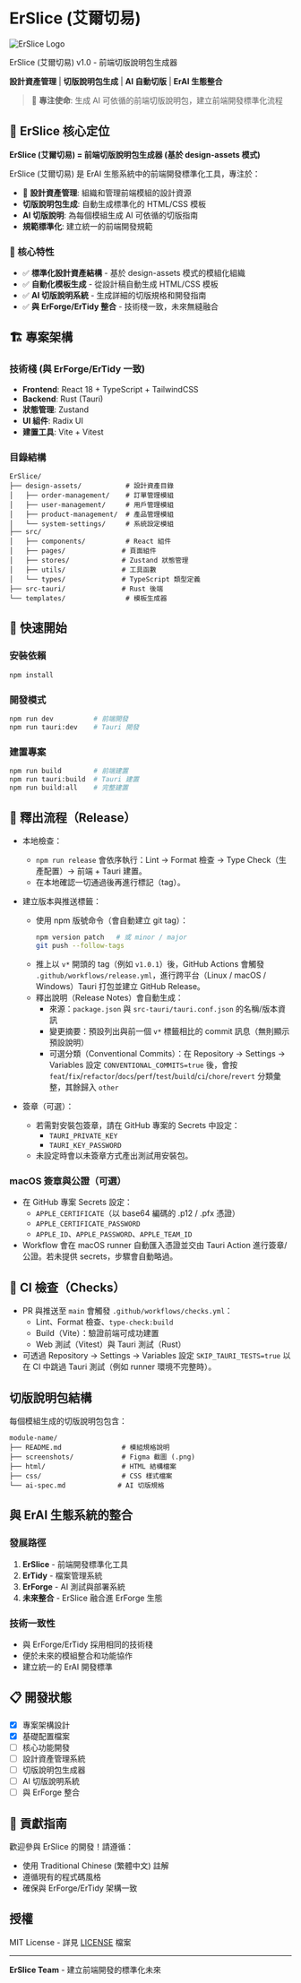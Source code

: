 # ErSlice (艾爾切易)

![ErSlice Logo](assets/logos/ErSlice-艾爾切易.png)

ErSlice (艾爾切易) v1.0 - 前端切版說明包生成器

**設計資產管理** | **切版說明包生成** | **AI 自動切版** | **ErAI 生態整合**

> 🌟 **專注使命**: 生成 AI 可依循的前端切版說明包，建立前端開發標準化流程

## 🎯 ErSlice 核心定位

**ErSlice (艾爾切易) = 前端切版說明包生成器 (基於 design-assets 模式)**

ErSlice (艾爾切易) 是 ErAI 生態系統中的前端開發標準化工具，專注於：
- 📁 **設計資產管理**: 組織和管理前端模組的設計資源
- **切版說明包生成**: 自動生成標準化的 HTML/CSS 模板
- **AI 切版說明**: 為每個模組生成 AI 可依循的切版指南
- **規範標準化**: 建立統一的前端開發規範

### 🌟 核心特性
- ✅ **標準化設計資產結構** - 基於 design-assets 模式的模組化組織
- ✅ **自動化模板生成** - 從設計稿自動生成 HTML/CSS 模板
- ✅ **AI 切版說明系統** - 生成詳細的切版規格和開發指南
- ✅ **與 ErForge/ErTidy 整合** - 技術棧一致，未來無縫融合

## 🏗️ 專案架構

### 技術棧 (與 ErForge/ErTidy 一致)
- **Frontend**: React 18 + TypeScript + TailwindCSS
- **Backend**: Rust (Tauri)
- **狀態管理**: Zustand
- **UI 組件**: Radix UI
- **建置工具**: Vite + Vitest

### 目錄結構
```
ErSlice/
├── design-assets/           # 設計資產目錄
│   ├── order-management/    # 訂單管理模組
│   ├── user-management/     # 用戶管理模組
│   ├── product-management/  # 產品管理模組
│   └── system-settings/     # 系統設定模組
├── src/
│   ├── components/          # React 組件
│   ├── pages/              # 頁面組件
│   ├── stores/             # Zustand 狀態管理
│   ├── utils/              # 工具函數
│   └── types/              # TypeScript 類型定義
├── src-tauri/              # Rust 後端
└── templates/               # 模板生成器
```

## 🚀 快速開始

### 安裝依賴
```bash
npm install
```

### 開發模式
```bash
npm run dev          # 前端開發
npm run tauri:dev    # Tauri 開發
```

### 建置專案
```bash
npm run build        # 前端建置
npm run tauri:build  # Tauri 建置
npm run build:all    # 完整建置
```

## 🚢 釋出流程（Release）

- 本地檢查：
  - `npm run release` 會依序執行：Lint → Format 檢查 → Type Check（生產配置）→ 前端 + Tauri 建置。
  - 在本地確認一切通過後再進行標記（tag）。

- 建立版本與推送標籤：
  - 使用 npm 版號命令（會自動建立 git tag）：
    ```bash
    npm version patch   # 或 minor / major
    git push --follow-tags
    ```
  - 推上以 `v*` 開頭的 tag（例如 `v1.0.1`）後，GitHub Actions 會觸發 `.github/workflows/release.yml`，進行跨平台（Linux / macOS / Windows）Tauri 打包並建立 GitHub Release。
  - 釋出說明（Release Notes）會自動生成：
    - 來源：`package.json` 與 `src-tauri/tauri.conf.json` 的名稱/版本資訊
    - 變更摘要：預設列出與前一個 `v*` 標籤相比的 commit 訊息（無則顯示預設說明）
    - 可選分類（Conventional Commits）：在 Repository → Settings → Variables 設定 `CONVENTIONAL_COMMITS=true` 後，會按 `feat`/`fix`/`refactor`/`docs`/`perf`/`test`/`build`/`ci`/`chore`/`revert` 分類彙整，其餘歸入 `other`

- 簽章（可選）：
  - 若需對安裝包簽章，請在 GitHub 專案的 Secrets 中設定：
    - `TAURI_PRIVATE_KEY`
    - `TAURI_KEY_PASSWORD`
  - 未設定時會以未簽章方式產出測試用安裝包。

### macOS 簽章與公證（可選）

- 在 GitHub 專案 Secrets 設定：
  - `APPLE_CERTIFICATE`（以 base64 編碼的 .p12 / .pfx 憑證）
  - `APPLE_CERTIFICATE_PASSWORD`
  - `APPLE_ID`、`APPLE_PASSWORD`、`APPLE_TEAM_ID`
- Workflow 會在 macOS runner 自動匯入憑證並交由 Tauri Action 進行簽章/公證。若未提供 secrets，步驟會自動略過。

## 🧪 CI 檢查（Checks）

- PR 與推送至 `main` 會觸發 `.github/workflows/checks.yml`：
  - Lint、Format 檢查、`type-check:build`
  - Build（Vite）：驗證前端可成功建置
  - Web 測試（Vitest）與 Tauri 測試（Rust）
- 可透過 Repository → Settings → Variables 設定 `SKIP_TAURI_TESTS=true` 以在 CI 中跳過 Tauri 測試（例如 runner 環境不完整時）。

## 切版說明包結構

每個模組生成的切版說明包包含：

```
module-name/
├── README.md               # 模組規格說明
├── screenshots/            # Figma 截圖 (.png)
├── html/                   # HTML 結構檔案
├── css/                    # CSS 樣式檔案
└── ai-spec.md             # AI 切版規格
```

## 與 ErAI 生態系統的整合

### 發展路徑
1. **ErSlice** - 前端開發標準化工具
2. **ErTidy** - 檔案管理系統
3. **ErForge** - AI 測試與部署系統
4. **未來整合** - ErSlice 融合進 ErForge 生態

### 技術一致性
- 與 ErForge/ErTidy 採用相同的技術棧
- 便於未來的模組整合和功能協作
- 建立統一的 ErAI 開發標準

## 📋 開發狀態

- [x] 專案架構設計
- [x] 基礎配置檔案
- [ ] 核心功能開發
- [ ] 設計資產管理系統
- [ ] 切版說明包生成器
- [ ] AI 切版說明系統
- [ ] 與 ErForge 整合

## 🤝 貢獻指南

歡迎參與 ErSlice 的開發！請遵循：
- 使用 Traditional Chinese (繁體中文) 註解
- 遵循現有的程式碼風格
- 確保與 ErForge/ErTidy 架構一致

## 授權

MIT License - 詳見 [LICENSE](./LICENSE) 檔案

---

**ErSlice Team** - 建立前端開發的標準化未來
